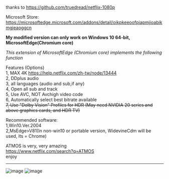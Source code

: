 thanks to https://github.com/truedread/netflix-1080p


Microsoft Store:  
https://microsoftedge.microsoft.com/addons/detail/oikpkeeoofpiapmjioabikmgjeaoggcn

**My modified version can only work on Windows 10 64-bit, MicrosoftEdge(Chromium core)**

*This extension of MicrosoftEdge (Chromium core) implements the following function*  

Features (Options)  
1, MAX 4K  https://help.netflix.com/zh-tw/node/13444   
2, DDplus audio   
3, all languages (audio and sub,if any)  
4, Open all sub and track    
5, Use AVC, NOT Avchigh video code    
6, Automatically select best bitrate available  
~~7, Use "Dolby Vision" Profiles for HDR (May need NVIDIA 20 series and above graphics cards, and HDR TV)~~
  
  
  
Recommended software:   
1,Win10.Ver.2004  
2,MsEdge>V81(In non-win10 or portable version, WidevineCdm will be used, its = Chrome)  

    
    
ATMOS is very, very amazing  
https://www.netflix.com/search?q=ATMOS  
enjoy
    
    
-------------------------------------------------------------------------------------------------------
     
![image](img/n1.png)
![image](img/n2.png)

